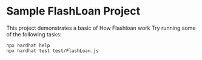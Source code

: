 # Sample FlashLoan Project

This project demonstrates a basic of How Flashloan work
Try running some of the following tasks:

```shell
npx hardhat help
npx hardhat test test/FlashLoan.js
```
